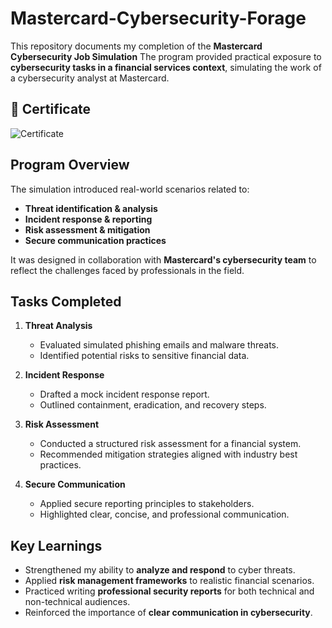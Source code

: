 # Mastercard-Cybersecurity-Forage
This repository documents my completion of the **Mastercard Cybersecurity Job Simulation**
The program provided practical exposure to **cybersecurity tasks in a financial services context**, simulating the work of a cybersecurity analyst at Mastercard.  

## 📜 Certificate
![Certificate](Mastercar%20Cybersecurity.png)  


##  Program Overview
The simulation introduced real-world scenarios related to:
- **Threat identification & analysis**
- **Incident response & reporting**
- **Risk assessment & mitigation**
- **Secure communication practices**

It was designed in collaboration with **Mastercard's cybersecurity team** to reflect the challenges faced by professionals in the field.

##  Tasks Completed
1. **Threat Analysis**
   - Evaluated simulated phishing emails and malware threats.
   - Identified potential risks to sensitive financial data.

2. **Incident Response**
   - Drafted a mock incident response report.
   - Outlined containment, eradication, and recovery steps.

3. **Risk Assessment**
   - Conducted a structured risk assessment for a financial system.
   - Recommended mitigation strategies aligned with industry best practices.

4. **Secure Communication**
   - Applied secure reporting principles to stakeholders.
   - Highlighted clear, concise, and professional communication.

  ##  Key Learnings
- Strengthened my ability to **analyze and respond** to cyber threats.  
- Applied **risk management frameworks** to realistic financial scenarios.  
- Practiced writing **professional security reports** for both technical and non-technical audiences.  
- Reinforced the importance of **clear communication in cybersecurity**.
